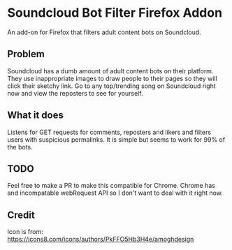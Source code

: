 # Soundcloud Bot Filter Firefox Addon

An add-on for Firefox that filters adult content bots on Soundcloud.

## Problem

Soundcloud has a dumb amount of adult content bots on their platform. They use inappropriate images to draw people to their pages so they will click their sketchy link. Go to any top/trending song on Soundcloud right now and view the reposters to see for yourself.

## What it does

Listens for GET requests for comments, reposters and likers and filters users with suspicious permalinks. It is simple but seems to work for 99% of the bots.

## TODO

Feel free to make a PR to make this compatible for Chrome. Chrome has and incompatable webRequest API so I don't want to deal with it right now.

## Credit

Icon is from: https://icons8.com/icons/authors/PkFFO5Hb3H4e/amoghdesign
